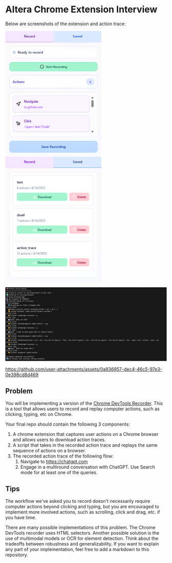# Altera Chrome Extension Interview

Below are screenshots of the extension and action trace:

<p>
  <img src="extension1.png" width="300" />
  <img src="extension2.png" width="300" />
</p>

![](action_trace.png)

https://github.com/user-attachments/assets/0a936957-dec4-46c5-97e3-0e398cd8d469

## Problem

You will be implementing a version of the [Chrome DevTools Recorder](https://developer.chrome.com/docs/devtools/recorder). This is a tool that allows users to record and replay computer actions, such as clicking, typing, etc on Chrome.

Your final repo should contain the following 3 components:

1. A chrome extension that captures user actions on a Chrome browser and allows users to download action traces.
2. A script that takes in the recorded action trace and replays the same sequence of actions on a browser.
3. The recorded action trace of the following flow:
   1. Navigate to https://chatgpt.com
   2. Engage in a multiround conversation with ChatGPT. Use Search mode for at least one of the queries.

## Tips

The workflow we've asked you to record doesn't necessarily require computer actions beyond clicking and typing, but you are encouraged to implement more involved actions, such as scrolling, click and drag, etc. if you have time.

There are many possible implementations of this problem. The Chrome DevTools recorder uses HTML selectors. Another possible solution is the use of multimodal models or OCR for element detection. Think about the tradeoffs between robustness and generalizability. If you want to explain any part of your implementation, feel free to add a markdown to this repository.
